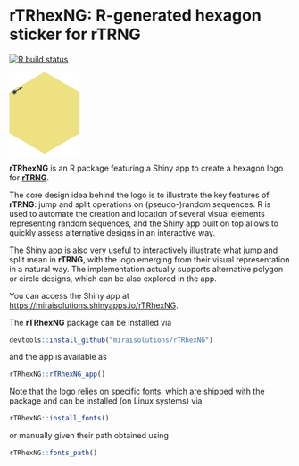 # rTRhexNG: R-generated hexagon sticker for rTRNG

<!-- badges: start -->
[![R build status](https://github.com/miraisolutions/rTRhexNG/workflows/ci-cd/badge.svg)](https://github.com/miraisolutions/rTRhexNG/actions)
<!-- badges: end -->

<img src="man/figures/rTRhexNG.gif" width="25%" height="25%"/>

**rTRhexNG** is an R package featuring a Shiny app to create a hexagon logo for
[**rTRNG**](https://github.com/miraisolutions/rTRNG#readme).

The core design idea behind the logo is to illustrate the key features of
**rTRNG**: jump and split operations on (pseudo-)random sequences. R is used to
automate the creation and location of several visual elements representing
random sequences, and the Shiny app built on top allows to quickly assess
alternative designs in an interactive way.

The Shiny app is also very useful to interactively illustrate what jump and
split mean in **rTRNG**, with the logo emerging from their visual representation
in a natural way. The implementation actually supports alternative polygon or
circle designs, which can be also explored in the app.

You can access the Shiny app at https://miraisolutions.shinyapps.io/rTRhexNG.

The **rTRhexNG** package can be installed via
``` r
devtools::install_github("miraisolutions/rTRhexNG")
```
and the app is available as
``` r
rTRhexNG::rTRhexNG_app()
```

Note that the logo relies on specific fonts, which are shipped with the package
and can be installed (on Linux systems) via
``` r
rTRhexNG::install_fonts()
```
or manually given their path obtained using
``` r
rTRhexNG::fonts_path()
```


